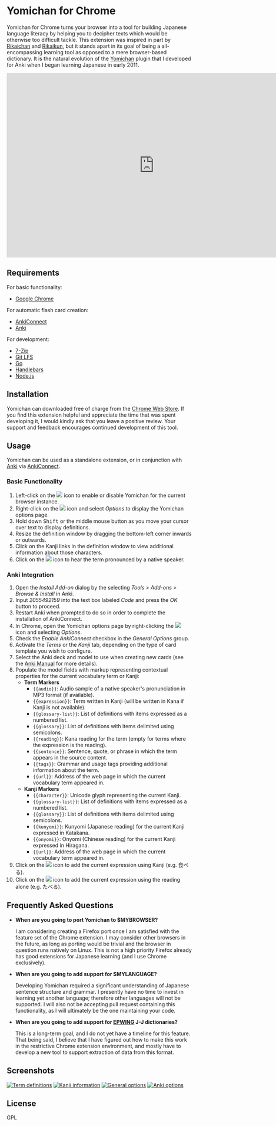 # Yomichan for Chrome #

Yomichan for Chrome turns your browser into a tool for building Japanese language literacy by helping you to decipher
texts which would be otherwise too difficult tackle. This extension was inspired in part by
[Rikaichan](https://addons.mozilla.org/en-US/firefox/addon/rikaichan/) and
[Rikaikun](https://chrome.google.com/webstore/detail/rikaikun/jipdnfibhldikgcjhfnomkfpcebammhp?hl=en), but it stands
apart in its goal of being a all-encompassing learning tool as opposed to a mere browser-based dictionary. It is the
natural evolution of the [Yomichan](https://foosoft.net/projects/yomichan) plugin that I developed for Anki when I began learning Japanese
in early 2011.

<iframe width="800" height="500" src="https://www.youtube.com/embed/90_A1VpTnMk" frameborder="0" allowfullscreen></iframe>

## Requirements ##

For basic functionality:

*   [Google Chrome](https://www.google.com/chrome/browser/desktop/)

For automatic flash card creation:

*   [AnkiConnect](https://foosoft.net/projects/anki-connect/)
*   [Anki](http://ankisrs.net/)

For development:

*   [7-Zip](http://www.7-zip.org/)
*   [Git LFS](https://git-lfs.github.com/)
*   [Go](https://golang.org/)
*   [Handlebars](http://handlebarsjs.com/)
*   [Node.js](https://nodejs.org/)

## Installation ##

Yomichan can downloaded free of charge from the [Chrome Web
Store](https://chrome.google.com/webstore/detail/yomichan/ogmnaimimemjmbakcfefmnahgdfhfami). If you find this extension
helpful and appreciate the time that was spent developing it, I would kindly ask that you leave a positive review. Your
support and feedback encourages continued development of this tool.

## Usage ##

Yomichan can be used as a standalone extension, or in conjunction with [Anki](http://ankisrs.net) via
[AnkiConnect](https://foosoft.net/projects/anki-connect).

### Basic Functionality ###

1.  Left-click on the ![](https://foosoft.net/projects/yomichan-chrome/img/logo.png) icon to enable or disable Yomichan for the current browser instance.
2.  Right-click on the ![](https://foosoft.net/projects/yomichan-chrome/img/logo.png) icon and select *Options* to display the Yomichan options page.
3.  Hold down <kbd>Shift</kbd> or the middle mouse button as you move your cursor over text to display definitions.
4.  Resize the definition window by dragging the bottom-left corner inwards or outwards.
5.  Click on the Kanji links in the definition window to view additional information about those characters.
6.  Click on the ![](https://foosoft.net/projects/yomichan-chrome/img/play-audio.png) icon to hear the term pronounced by a native speaker.

### Anki Integration ###

1.  Open the *Install Add-on* dialog by the selecting *Tools* &gt; *Add-ons* &gt; *Browse &amp; Install* in Anki.
2.  Input *2055492159* into the text box labeled *Code* and press the *OK* button to proceed.
3.  Restart Anki when prompted to do so in order to complete the installation of AnkiConnect.
4.  In Chrome, open the Yomichan options page by right-clicking the ![](https://foosoft.net/projects/yomichan-chrome/img/logo.png) icon and selecting *Options*.
5.  Check the *Enable AnkiConnect* checkbox in the *General Options* group.
6.  Activate the *Terms* or the *Kanji* tab, depending on the type of card template you wish to configure.
7.  Select the Anki deck and model to use when creating new cards (see the [Anki Manual](http://ankisrs.net/docs/manual.html) for more details).
8.  Populate the model fields with markup representing contextual properties for the current vocabulary term or Kanji:
    *   **Term Markers**
        *   `{{audio}}`: Audio sample of a native speaker's pronunciation in MP3 format (if available).
        *   `{{expression}}`: Term written in Kanji (will be written in Kana if Kanji is not available).
        *   `{{glossary-list}}`: List of definitions with items expressed as a numbered list.
        *   `{{glossary}}`: List of definitions with items delimited using semicolons.
        *   `{{reading}}`: Kana reading for the term (empty for terms where the expression is the reading).
        *   `{{sentence}}`: Sentence, quote, or phrase in which the term appears in the source content.
        *   `{{tags}}`: Grammar and usage tags providing additional information about the term.
        *   `{{url}}`: Address of the web page in which the current vocabulary term appeared in.
    *   **Kanji Markers**
        *   `{{character}}`: Unicode glyph representing the current Kanji.
        *   `{{glossary-list}}`: List of definitions with items expressed as a numbered list.
        *   `{{glossary}}`: List of definitions with items delimited using semicolons.
        *   `{{kunyomi}}`: Kunyomi (Japanese reading) for the current Kanji expressed in Katakana.
        *   `{{onyomi}}`: Onyomi (Chinese reading) for the current Kanji expressed in Hiragana.
        *   `{{url}}`: Address of the web page in which the current vocabulary term appeared in.
9.  Click on the ![](https://foosoft.net/projects/yomichan-chrome/img/add-expression.png) icon to add the current expression using Kanji (e.g. 食べる).
10. Click on the ![](https://foosoft.net/projects/yomichan-chrome/img/add-reading.png) icon to add the current expression using the reading alone (e.g. たべる).

## Frequently Asked Questions ##

*   **When are you going to port Yomichan to $MYBROWSER?**

    I am considering creating a Firefox port once I am satisfied with the feature set of the Chrome extension. I may
    consider other browsers in the future, as long as porting would be trivial and the browser in question runs natively
    on Linux. This is not a high priority Firefox already has good extensions for Japanese learning (and I use Chrome
    exclusively).

*   **When are you going to add support for $MYLANGUAGE?**

    Developing Yomichan required a significant understanding of Japanese sentence structure and grammar. I presently
    have no time to invest in learning yet another language; therefore other languages will not be supported. I will
    also not be accepting pull request containing this functionality, as I will ultimately be the one maintaining your
    code.

*   **When are you going to add support for [EPWING](https://ja.wikipedia.org/wiki/EPWING) J-J dictionaries?**

    This is a long-term goal, and I do not yet have a timeline for this feature. That being said, I believe that I have
    figured out how to make this work in the restrictive Chrome extension environment, and mostly have to develop a new
    tool to support extraction of data from this format.

## Screenshots ##

[![Term definitions](https://foosoft.net/projects/yomichan-chrome/img/term-thumb.png)](https://foosoft.net/projects/yomichan-chrome/img/term.png)
[![Kanji information](https://foosoft.net/projects/yomichan-chrome/img/kanji-thumb.png)](https://foosoft.net/projects/yomichan-chrome/img/kanji.png)
[![General options](https://foosoft.net/projects/yomichan-chrome/img/options-general-thumb.png)](https://foosoft.net/projects/yomichan-chrome/img/options-general.png)
[![Anki options](https://foosoft.net/projects/yomichan-chrome/img/options-anki-thumb.png)](https://foosoft.net/projects/yomichan-chrome/img/options-anki.png)

## License ##

GPL
